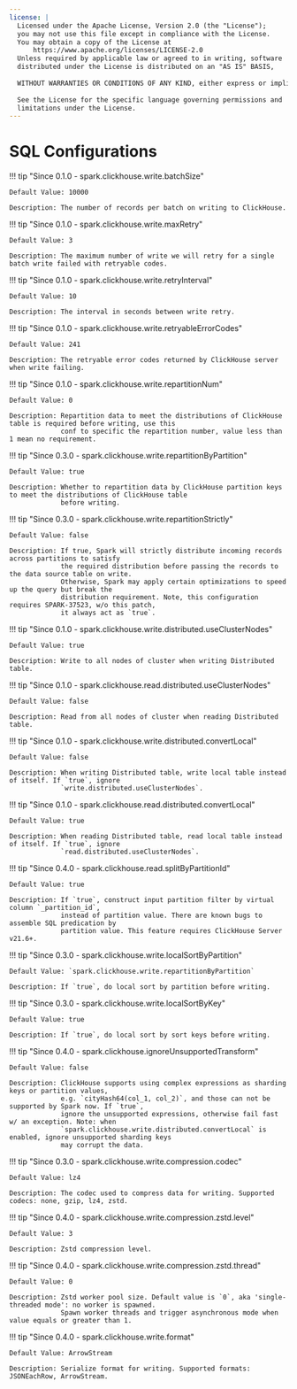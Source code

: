 ```yaml
---
license: |
  Licensed under the Apache License, Version 2.0 (the "License");
  you may not use this file except in compliance with the License.
  You may obtain a copy of the License at
      https://www.apache.org/licenses/LICENSE-2.0
  Unless required by applicable law or agreed to in writing, software
  distributed under the License is distributed on an "AS IS" BASIS,
  
  WITHOUT WARRANTIES OR CONDITIONS OF ANY KIND, either express or implied.
  
  See the License for the specific language governing permissions and
  limitations under the License.
---
```


SQL Configurations
===

!!! tip "Since 0.1.0 - spark.clickhouse.write.batchSize"

    Default Value: 10000

    Description: The number of records per batch on writing to ClickHouse.

!!! tip "Since 0.1.0 - spark.clickhouse.write.maxRetry"

    Default Value: 3

    Description: The maximum number of write we will retry for a single batch write failed with retryable codes.

!!! tip "Since 0.1.0 - spark.clickhouse.write.retryInterval"

    Default Value: 10

    Description: The interval in seconds between write retry.

!!! tip "Since 0.1.0 - spark.clickhouse.write.retryableErrorCodes"

    Default Value: 241

    Description: The retryable error codes returned by ClickHouse server when write failing.

!!! tip "Since 0.1.0 - spark.clickhouse.write.repartitionNum"

    Default Value: 0

    Description: Repartition data to meet the distributions of ClickHouse table is required before writing, use this
                 conf to specific the repartition number, value less than 1 mean no requirement.

!!! tip "Since 0.3.0 - spark.clickhouse.write.repartitionByPartition"

    Default Value: true

    Description: Whether to repartition data by ClickHouse partition keys to meet the distributions of ClickHouse table
                 before writing.

!!! tip "Since 0.3.0 - spark.clickhouse.write.repartitionStrictly"

    Default Value: false

    Description: If true, Spark will strictly distribute incoming records across partitions to satisfy
                 the required distribution before passing the records to the data source table on write.
                 Otherwise, Spark may apply certain optimizations to speed up the query but break the
                 distribution requirement. Note, this configuration requires SPARK-37523, w/o this patch,
                 it always act as `true`.

!!! tip "Since 0.1.0 - spark.clickhouse.write.distributed.useClusterNodes"

    Default Value: true

    Description: Write to all nodes of cluster when writing Distributed table.

!!! tip "Since 0.1.0 - spark.clickhouse.read.distributed.useClusterNodes"

    Default Value: false

    Description: Read from all nodes of cluster when reading Distributed table.

!!! tip "Since 0.1.0 - spark.clickhouse.write.distributed.convertLocal"

    Default Value: false

    Description: When writing Distributed table, write local table instead of itself. If `true`, ignore
                 `write.distributed.useClusterNodes`.

!!! tip "Since 0.1.0 - spark.clickhouse.read.distributed.convertLocal"

    Default Value: true

    Description: When reading Distributed table, read local table instead of itself. If `true`, ignore
                 `read.distributed.useClusterNodes`.

!!! tip "Since 0.4.0 - spark.clickhouse.read.splitByPartitionId"

    Default Value: true

    Description: If `true`, construct input partition filter by virtual column `_partition_id`,
                 instead of partition value. There are known bugs to assemble SQL predication by
                 partition value. This feature requires ClickHouse Server v21.6+.

!!! tip "Since 0.3.0 - spark.clickhouse.write.localSortByPartition"

    Default Value: `spark.clickhouse.write.repartitionByPartition`

    Description: If `true`, do local sort by partition before writing.

!!! tip "Since 0.3.0 - spark.clickhouse.write.localSortByKey"

    Default Value: true

    Description: If `true`, do local sort by sort keys before writing.

!!! tip "Since 0.4.0 - spark.clickhouse.ignoreUnsupportedTransform"

    Default Value: false

    Description: ClickHouse supports using complex expressions as sharding keys or partition values,
                 e.g. `cityHash64(col_1, col_2)`, and those can not be supported by Spark now. If `true`,
                 ignore the unsupported expressions, otherwise fail fast w/ an exception. Note: when
                 `spark.clickhouse.write.distributed.convertLocal` is enabled, ignore unsupported sharding keys
                 may corrupt the data.

!!! tip "Since 0.3.0 - spark.clickhouse.write.compression.codec"

    Default Value: lz4

    Description: The codec used to compress data for writing. Supported codecs: none, gzip, lz4, zstd.

!!! tip "Since 0.4.0 - spark.clickhouse.write.compression.zstd.level"

    Default Value: 3

    Description: Zstd compression level.

!!! tip "Since 0.4.0 - spark.clickhouse.write.compression.zstd.thread"

    Default Value: 0

    Description: Zstd worker pool size. Default value is `0`, aka 'single-threaded mode': no worker is spawned.
                 Spawn worker threads and trigger asynchronous mode when value equals or greater than 1.

!!! tip "Since 0.4.0 - spark.clickhouse.write.format"

    Default Value: ArrowStream

    Description: Serialize format for writing. Supported formats: JSONEachRow, ArrowStream.
